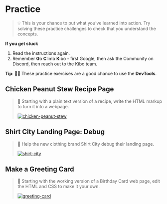 # Practice

> 💡 This is your chance to put what you’ve learned into action. Try solving these practice challenges to check that you understand the concepts.

**If you get stuck**

1. Read the instructions again.
2. Remember **G**o **C**limb **K**ibo - first Google, then ask the Community on Discord, then reach out to the Kibo team.

<aside>

**Tip**: 🕵🏾 These practice exercises are a good chance to use the **DevTools**.

</aside>

## Chicken Peanut Stew Recipe Page

> 🍲 Starting with a plain text version of a recipe, write the HTML markup to turn it into a webpage.
>
> [![chicken-peanut-stew](https://img.shields.io/static/v1?label=Open%20Project&message=chicken%20peanut%20stew&color=blue)](https://github.com/kiboschool/wdf-chicken-peanut-stew)

## Shirt City Landing Page: Debug

> 👕 Help the new clothing brand Shirt City debug their landing page.
>
> [![shirt-city](https://img.shields.io/static/v1?label=Open%20Project&message=shirt%20city&color=blue)](https://github.com/kiboschool/wdf-shirt-city)

## Make a Greeting Card

> 🎉 Starting with the working version of a Birthday Card web page, edit the HTML and CSS to make it your own.
>
> [![greeting-card](https://img.shields.io/static/v1?label=Open%20Project&message=greeting%20card&color=blue)](https://github.com/kiboschool/wdf-greeting-card)
